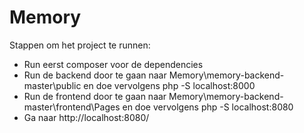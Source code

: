 # Memory
Stappen om het project te runnen:
- Run eerst composer voor de dependencies
- Run de backend door te gaan naar Memory\memory-backend-master\public en doe vervolgens php -S localhost:8000
- Run de frontend door te gaan naar Memory\memory-backend-master\frontend\Pages en doe vervolgens php -S localhost:8080
- Ga naar http://localhost:8080/
